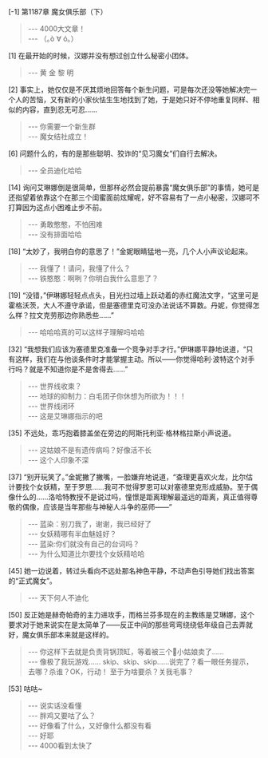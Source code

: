 
[-1] 第1187章 魔女俱乐部（下）
>--- 4000大文章！<br>
>--- （｡ò ∀ ó｡）<br>

[1] 在最开始的时候，汉娜并没有想过创立什么秘密小团体。
>--- 黄 金 黎 明<br>

[2] 事实上，她仅仅是不厌其烦地回答每个新生问题，可是每次还没等她解决完一个人的苦恼，又有新的小家伙怯生生地找到了她，于是她只好不停地重复同样、相似的内容，直到忍无可忍……
>--- 你需要一个新生群<br>
>--- 魔女结社成立！<br>

[6] 问题什么的，有的是那些聪明、狡诈的“见习魔女”们自行去解决。
>--- 全员迪化哈哈<br>

[14] 询问艾琳娜倒是很简单，但那样必然会提前暴露“魔女俱乐部”的事情，她可是还指望着依靠这个在那三个闺蜜面前炫耀呢，好不容易有了一点小秘密，汉娜可不打算因为这点小困难止步不前。
>--- 勇敢憨憨，不怕困难<br>
>--- 没有排面哈哈<br>

[18] “太妙了，我明白你的意思了！”金妮眼睛猛地一亮，几个人小声议论起来。
>--- 我懂了！请问，我懂了什么？<br>
>--- 铁憨憨：啊咧？你明白我什么意思了？<br>

[19] “没错，”伊琳娜轻轻点点头，目光扫过墙上跃动着的赤红魔法文字，“这里可是霍格沃茨，大人不遵守承诺，但是塞德里克可没办法说话不算数。丹妮，你觉得怎么样？拉文克劳那边你熟悉些……”
>--- 哈哈哈真的可以这样子理解吗哈哈<br>

[32] “我想我们应该为塞德里克准备一个竞争对手才行。”伊琳娜平静地说道，“只有这样，我们在与他谈条件时才能掌握主动。所以——你觉得哈利·波特这个对手行吗？就是不知道你是不是舍得去……”
>--- 世界线收束？<br>
>--- 地球的抑制力：白毛团子你休想为所欲为！！！<br>
>--- 世界线闭环<br>
>--- 这是艾琳娜指示的吧<br>

[35] 不远处，乖巧抱着膝盖坐在旁边的阿斯托利亚·格林格拉斯小声说道。
>--- 这姑娘不是有遗传病吗？好像活不长<br>
>--- 这个人印象不深<br>

[37] “别开玩笑了。”金妮撇了撇嘴，一脸嫌弃地说道，“查理更喜欢火龙，比尔估计要找个女妖精，至于罗恩……我可不觉得罗恩可以对塞德里克形成威胁。至于偶像什么的……洛哈特教授不是说过吗，憧憬是距离理解最遥远的距离，真正值得尊敬的偶像，应该是当年那些与神秘人斗争的巫师——”
>--- 蓝染：别刀我了，谢谢，我已经好了<br>
>--- 女妖精哪有半血魅娃好？<br>
>--- 蓝染:你们就没有自己的台词吗？<br>
>--- 为什么知道比尔要找个女妖精哈哈<br>

[45] 她一边说着，转过头看向不远处那名神色平静，不动声色引导她们找出答案的“正式魔女”。
>--- 天下何人不迪化<br>

[50] 反正她是赫奇帕奇的主力进攻手，而格兰芬多现在的主教练是艾琳娜，这个要求对于她来说实在是太简单了——反正中间的那些弯弯绕绕低年级自己去弄就好，魔女俱乐部本来就是这样的。
>--- 你这样下去就是负责背锅顶缸，等着被三个🖤小姑娘卖了……<br>
>--- 像极了我玩游戏……
skip、skip、skip……说完了？看一眼任务提示，去哪？杀谁？OK，行动！
至于为啥要杀？关我毛事？<br>

[53] 咕咕~
>--- 说实话没看懂<br>
>--- 胖鸡又要咕了么？<br>
>--- 好像看了什么，又好像什么都没有看<br>
>--- 好耶<br>
>--- 4000看到太快了<br>
